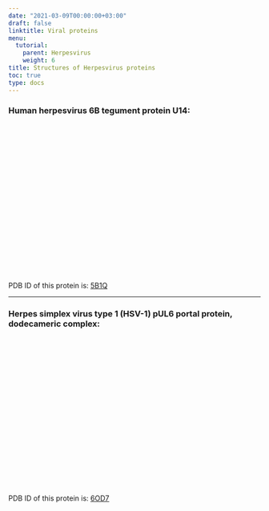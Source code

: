 ```yaml
---
date: "2021-03-09T00:00:00+03:00"
draft: false
linktitle: Viral proteins
menu:
  tutorial:
    parent: Herpesvirus
    weight: 6
title: Structures of Herpesvirus proteins
toc: true
type: docs
---
```


<script type="text/javascript" src="https://3Dmol.org/build/3Dmol-min.js" defer></script>

### Human herpesvirus 6B tegument protein U14:

<div style="height: 300px; width: auto; position: relative;" class='viewer_3Dmoljs' data-pdb='5B1Q' data-backgroundcolor='#ffffff' data-style='stick'></div>

PDB ID of this protein is: [5B1Q](https://www.rcsb.org/3d-view/5B1Q)

---

### Herpes simplex virus type 1 (HSV-1) pUL6 portal protein, dodecameric complex:

<div style="height: 300px; width: auto; position: relative;" class='viewer_3Dmoljs' data-pdb='6OD7' data-backgroundcolor=none data-style='stick'></div>

PDB ID of this protein is: [6OD7](https://www.rcsb.org/3d-view/6OD7)
